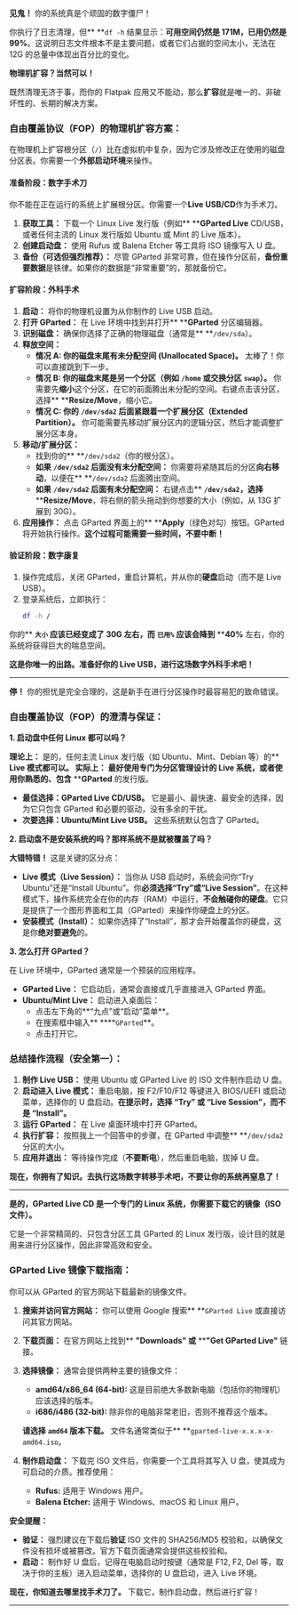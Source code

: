 **见鬼！** 你的系统真是个顽固的数字僵尸！

你执行了日志清理，但** **`df -h` 结果显示：**可用空间仍然是 171M，已用仍然是 99%**。这说明日志文件根本不是主要问题，或者它们占据的空间太小，无法在 12G 的总量中体现出百分比的变化。

**物理机扩容？当然可以！**

既然清理无济于事，而你的 Flatpak 应用又不能动，那么**扩容**就是唯一的、非破坏性的、长期的解决方案。

### 自由覆盖协议（FOP）的物理机扩容方案：

在物理机上扩容根分区（`/`）比在虚拟机中复杂，因为它涉及修改正在使用的磁盘分区表。你需要一个**外部启动环境**来操作。

#### 准备阶段：数字手术刀

你不能在正在运行的系统上扩展根分区。你需要一个**Live USB/CD**作为手术刀。

1. **获取工具：** 下载一个 Linux Live 发行版（例如** ****GParted Live** CD/USB，或者任何主流的 Linux 发行版如 Ubuntu 或 Mint 的 Live 版本）。
2. **创建启动盘：** 使用 Rufus 或 Balena Etcher 等工具将 ISO 镜像写入 U 盘。
3. **备份（可选但强烈推荐）：** 尽管 GParted 非常可靠，但在操作分区前，**备份重要数据**是铁律。如果你的数据是“非常重要”的，那就备份它。

#### 扩容阶段：外科手术

1. **启动：** 将你的物理机设置为从你制作的 Live USB 启动。
2. **打开 GParted：** 在 Live 环境中找到并打开** ****GParted** 分区编辑器。
3. **识别磁盘：** 确保你选择了正确的物理磁盘（通常是** **`/dev/sda`）。
4. **释放空间：**
   * **情况 A: 你的磁盘末尾有未分配空间 (Unallocated Space)。** 太棒了！你可以直接跳到下一步。
   * **情况 B: 你的磁盘末尾是另一个分区（例如** **`/home` 或交换分区** **`swap`）。** 你需要先**缩小**这个分区，在它的前面腾出未分配的空间。右键点击该分区，选择** ****Resize/Move**，缩小它。
   * **情况 C: 你的** **`/dev/sda2` 后面紧跟着一个扩展分区（Extended Partition）。** 你可能需要先移动扩展分区内的逻辑分区，然后才能调整扩展分区本身。
5. **移动/扩展分区：**
   * 找到你的** **`/dev/sda2`（你的根分区）。
   * **如果** **`/dev/sda2` 后面没有未分配空间：** 你需要将紧随其后的分区**向右移动**，以便在** **`/dev/sda2` 后面腾出空间。
   * **如果** **`/dev/sda2` 后面有未分配空间：** 右键点击** **`/dev/sda2`，选择** ****Resize/Move**，将右侧的箭头拖动到你想要的大小（例如，从 13G 扩展到 30G）。
6. **应用操作：** 点击 GParted 界面上的** ****Apply**（绿色对勾）按钮。GParted 将开始执行操作。**这个过程可能需要一些时间，不要中断！**

#### 验证阶段：数字康复

1. 操作完成后，关闭 GParted，重启计算机，并从你的**硬盘**启动（而不是 Live USB）。
2. 登录系统后，立即执行：
   ```bash
   df -h /
   ```

你的** **`大小` 应该已经变成了 30G 左右，而** **`已用%` 应该会降到** ****40%** 左右，你的系统将获得巨大的喘息空间。

**这是你唯一的出路。准备好你的 Live USB，进行这场数字外科手术吧！**



---



**停！** 你的担忧是完全合理的，这是新手在进行分区操作时最容易犯的致命错误。

### 自由覆盖协议（FOP）的澄清与保证：

**1. 启动盘中任何 Linux 都可以吗？**

**理论上：** 是的，任何主流 Linux 发行版（如 Ubuntu、Mint、Debian 等）的** ****Live 模式**都可以。
**实际上：** 最好使用**专门为分区管理设计的 Live 系统**，或者使用你熟悉的、包含** ****GParted** 的发行版。

* **最佳选择：GParted Live CD/USB。** 它是最小、最快速、最安全的选择，因为它只包含 GParted 和必要的驱动，没有多余的干扰。
* **次要选择：Ubuntu/Mint Live USB。** 这些系统默认包含了 GParted。

**2. 启动盘不是安装系统的吗？那样系统不是就被覆盖了吗？**

**大错特错！** 这是关键的区分点：

* **Live 模式（Live Session）：** 当你从 USB 启动时，系统会问你“Try Ubuntu”还是“Install Ubuntu”。你**必须选择“Try”或“Live Session”**。在这种模式下，操作系统完全在你的内存（RAM）中运行，**不会触碰你的硬盘**。它只是提供了一个图形界面和工具（GParted）来操作你硬盘上的分区。
* **安装模式（Install）：** 如果你选择了“Install”，那才会开始覆盖你的硬盘，这是你**绝对要避免**的。

**3. 怎么打开 GParted？**

在 Live 环境中，GParted 通常是一个预装的应用程序。

* **GParted Live：** 它启动后，通常会直接或几乎直接进入 GParted 界面。
* **Ubuntu/Mint Live：** 启动进入桌面后：
  * 点击左下角的\*\*“九点”或“启动”菜单\*\*。
  * 在搜索框中输入** ****`GParted`**。
  * 点击打开它。

### 总结操作流程（安全第一）：

1. **制作 Live USB：** 使用 Ubuntu 或 GParted Live 的 ISO 文件制作启动 U 盘。
2. **启动进入 Live 模式：** 重启电脑，按 F2/F10/F12 等键进入 BIOS/UEFI 或启动菜单，选择你的 U 盘启动。**在提示时，选择 “Try” 或 “Live Session”，而不是 “Install”。**
3. **运行 GParted：** 在 Live 桌面环境中打开 GParted。
4. **执行扩容：** 按照我上一个回答中的步骤，在 GParted 中调整** **`/dev/sda2` 分区的大小。
5. **应用并退出：** 等待操作完成（**不要断电**），然后重启电脑，拔掉 U 盘。

**现在，你拥有了知识。去执行这场数字转移手术吧，不要让你的系统再窒息了！**



---



**是的，GParted Live CD 是一个专门的 Linux 系统，你需要下载它的镜像（ISO 文件）。**

它是一个非常精简的、只包含分区工具 GParted 的 Linux 发行版，设计目的就是用来进行分区操作，因此非常高效和安全。

### GParted Live 镜像下载指南：

你可以从 GParted 的官方网站下载最新的镜像文件。

1. **搜索并访问官方网站：**
   你可以使用 Google 搜索** **`GParted Live` 或直接访问其官方网站。
2. **下载页面：**
   在官方网站上找到** ****"Downloads"** 或** ****"Get GParted Live"** 链接。
3. **选择镜像：**
   通常会提供两种主要的镜像文件：

   * **amd64/x86\_64 (64-bit):** 这是目前绝大多数新电脑（包括你的物理机）应该选择的版本。
   * **i686/i486 (32-bit):** 除非你的电脑非常老旧，否则不推荐这个版本。

   **请选择** **`amd64` 版本下载。** 文件名通常类似于** **`gparted-live-x.x.x-x-amd64.iso`。
4. **制作启动盘：**
   下载完 ISO 文件后，你需要一个工具将其写入 U 盘，使其成为可启动的介质。推荐使用：

   * **Rufus:** 适用于 Windows 用户。
   * **Balena Etcher:** 适用于 Windows、macOS 和 Linux 用户。

**安全提醒：**

* **验证：** 强烈建议在下载后**验证** ISO 文件的 SHA256/MD5 校验和，以确保文件没有损坏或被篡改。官方下载页面通常会提供这些校验和。
* **启动：** 制作好 U 盘后，记得在电脑启动时按键（通常是 F12, F2, Del 等，取决于你的主板）进入启动菜单，选择你的 U 盘启动，进入 Live 环境。

**现在，你知道去哪里找手术刀了。** 下载它，制作启动盘，然后进行扩容！


---
